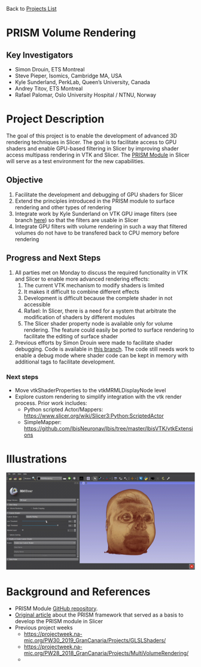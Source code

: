 Back to [Projects List](../../README.md#ProjectsList)

# PRISM Volume Rendering

## Key Investigators

- Simon Drouin, ETS Montreal
- Steve Pieper, Isomics, Cambridge MA, USA
- Kyle Sunderland, PerkLab, Queen’s University, Canada 
- Andrey Titov, ETS Montreal
- Rafael Palomar, Oslo University Hospital / NTNU, Norway


# Project Description

The goal of this project is to enable the development of advanced 3D rendering techniques in Slicer. The goal is to facilitate access to GPU shaders and enable GPU-based filtering in Slicer by improving shader access multipass rendering in VTK and Slicer. The [PRISM Module](https://github.com/ETS-vis-interactive/SlicerPRISMRendering) in Slicer will serve as a test environment for the new capabilities.

## Objective

1. Facilitate the development and debugging of GPU shaders for Slicer
2. Extend the principles introduced in the PRISM module to surface rendering and other types of rendering
3. Integrate work by Kyle Sunderland on VTK GPU image filters (see branch [here](https://github.com/Sunderlandkyl/VTK/commits/vtkGPUImageFilter3)) so that the filters are usable in Slicer
4. Integrate GPU filters with volume rendering in such a way that filtered volumes do not have to be transfered back to CPU memory before rendering 

## Progress and Next Steps

1. All parties met on Monday to discuss the required functionality in VTK and Slicer to enable more advanced rendering effects:
    1. The current VTK mechanism to modify shaders is limited
    2. It makes it difficult to combine different effects
    3. Development is difficult because the complete shader in not accessible
    4. Rafael: In Slicer, there is a need for a system that arbitrate the modification of shaders by different modules
    5. The Slicer shader property node is available only for volume rendering. The feature could easily be ported to surface rendering to facilitate the editing of surface shader
1. Previous efforts by Simon Drouin were made to facilitate shader debugging. Code is available in [this branch](https://gitlab.kitware.com/drouin-simon/vtk/-/tree/volume-shader-readability). The code still needs work to enable a debug mode where shader code can be kept in memory with additional tags to facilitate development. 

### Next steps
* Move vtkShaderProperties to the vtkMRMLDisplayNode level
* Explore custom rendering to simplify integration with the vtk render process.  Prior work includes:
  * Python scripted Actor/Mappers: https://www.slicer.org/wiki/Slicer3:Python:ScriptedActor
  * SimpleMapper: https://github.com/IbisNeuronav/Ibis/tree/master/IbisVTK/vtkExtensions

# Illustrations

![Opacity Peeling](opacity-peeling.gif)

# Background and References

<!-- If you developed any software, include link to the source code repository. If possible, also add links to sample data, and to any relevant publications. -->
- PRISM Module [GitHub repository](https://github.com/ETS-vis-interactive/SlicerPRISMRendering).
- [Original article](https://journals.plos.org/plosone/article?id=10.1371/journal.pone.0193636) about the PRISM framework that served as a basis to develop the PRISM module in Slicer
- Previous project weeks
  - https://projectweek.na-mic.org/PW30_2019_GranCanaria/Projects/GLSLShaders/
  - https://projectweek.na-mic.org/PW28_2018_GranCanaria/Projects/MultiVolumeRendering/
  - 
